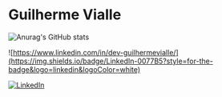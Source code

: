 # Guilherme Vialle

![Anurag's GitHub stats](https://github-readme-stats.vercel.app/api?username=guilhermevialle&show_icons=true&theme=tokyonight)

![https://www.linkedin.com/in/dev-guilhermevialle/](https://img.shields.io/badge/LinkedIn-0077B5?style=for-the-badge&logo=linkedin&logoColor=white)

[![LinkedIn](https://img.shields.io/badge/LinkedIn-0077B5?style=for-the-badge&logo=linkedin&logoColor=white)](https://www.linkedin.com/in/dev-guilhermevialle/)
